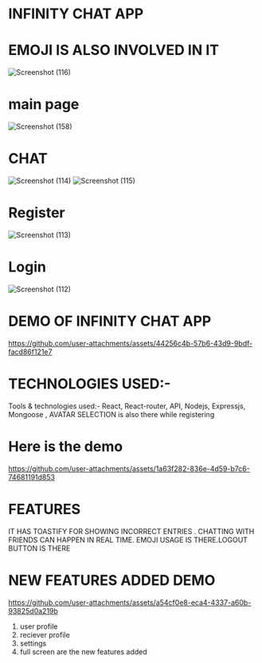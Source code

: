 # INFINITY CHAT APP
# EMOJI IS ALSO INVOLVED IN IT
![Screenshot (116)](https://github.com/user-attachments/assets/9c3482d9-88b5-46aa-9631-cffd7d7c265f)

# main page
![Screenshot (158)](https://github.com/user-attachments/assets/79804266-7b23-468e-b9eb-2fe72e6221a3)


# CHAT
![Screenshot (114)](https://github.com/user-attachments/assets/db24cbe2-09f4-488d-a2ab-c351bfc2f198)
![Screenshot (115)](https://github.com/user-attachments/assets/5d0ff0cc-d3e4-47fd-88d7-7a5906e9c187)

# Register
![Screenshot (113)](https://github.com/user-attachments/assets/888c7036-c877-49a1-aa54-1c4459f3601b)

# Login
![Screenshot (112)](https://github.com/user-attachments/assets/5567bfa9-0ace-4db8-abf7-4f5a39f107df)

# DEMO OF INFINITY CHAT APP


https://github.com/user-attachments/assets/44256c4b-57b6-43d9-9bdf-facd86f121e7

# TECHNOLOGIES USED:-
Tools & technologies used:- React, React-router, API, Nodejs, Expressjs, Mongoose , AVATAR SELECTION is also there while registering 

# Here is the demo


https://github.com/user-attachments/assets/1a63f282-836e-4d59-b7c6-74681191d853

# FEATURES
IT HAS TOASTIFY FOR SHOWING INCORRECT ENTRIES . CHATTING WITH FRIENDS CAN HAPPEN IN REAL TIME. EMOJI USAGE IS THERE.LOGOUT BUTTON IS THERE

# NEW FEATURES ADDED DEMO


https://github.com/user-attachments/assets/a54cf0e8-eca4-4337-a60b-93825d0a219b
1. user profile
2. reciever profile
3. settings
4. full screen
 are the new features added 
